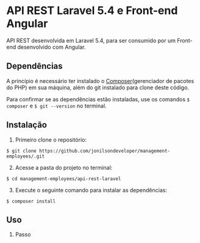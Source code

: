 # API REST Laravel 5.4 e Front-end Angular

API REST desenvolvida em Laravel 5.4, para ser consumido por um Front-end desenvolvido com Angular.

## Dependências

A princípio é necessário ter instalado o [Composer](https://getcomposer.org/)(gerenciador de pacotes do PHP) em sua máquina, além do git instalado para clone deste código.

Para confirmar se as dependências estão instaladas, use os comandos `$ composer` e `$ git --version` no terminal.

## Instalação

1. Primeiro clone o repositório:

```
$ git clone https://github.com/jonilsondeveloper/management-employees/.git
```

2. Acesse a pasta do projeto no terminal:

```
$ cd management-employees/api-rest-laravel
```

3. Execute o seguinte comando para instalar as dependências:

```
$ composer install
```

## Uso

1. Passo
